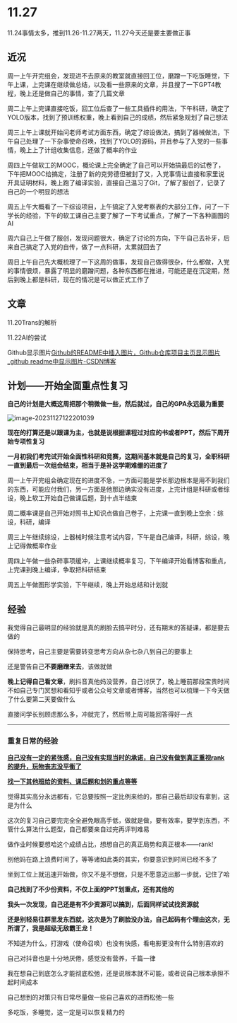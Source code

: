 # 11.27

11.24事情太多，推到11.26-11.27两天，11.27今天还是要主要做正事

## 近况

周一上午开完组会，发现进不去原来的教室就直接回工位，磨蹭一下吃饭睡觉，下午上课，上完课在继续做总结，以及看一些原来的文章，并且搜了一下GPT4教程，晚上还是做自己的事情，查了几篇文章

周二上午上完课直接吃饭，回工位后查了一些工具插件的用法，下午科研，确定了YOLO版本，找到了预训练权重，晚上看到自己的成绩，然后紧急规划了自己想法

周三上午上课就开始问老师考试方面东西，确定了综设做法，搞到了器械做法，下午自己处理了一下杂事使命召唤，找到了YOLO的源码，并且参与了入党的一些事情，晚上上了计组收集信息，还做了概率的作业

周四上午做软工的MOOC，概论课上完全确定了自己可以开始搞最后的试卷了，下午把MOOC给搞定，注册了新的克劳德但被封了又，入党事情让直接和家里说开具证明材料，晚上跑了编译实验，直接自己温习了Git，了解了服创了，记录了自己的一个明显的想法

周五上午大概看了一下综设项目，上午搞定了入党考察表的大部分工作，问了一下学长的经验，下午的软工课自己主要了解了一下考试重点，了解了一下各种画图的AI

周六自己上午做了服创，发现问题很大，确定了讨论的方向，下午自己去补牙，后来自己搞定了入党的自传，做了一点科研，太累就回去了

周日上午自己先大概梳理了一下这周的做事，发现自己做得很杂，什么都做，入党的事情很烦，暴露了明显的磨蹭问题，各种东西都在推进，可能还是在沉淀期，然后到晚上都是科研，现在的情况是可以做正式工作了

## 文章

11.20Trans的解析

11.22AI的尝试

Github显示图片[Github的README中插入图片，Github仓库项目主页显示图片_github readme中显示图片-CSDN博客](https://blog.csdn.net/Mark_md/article/details/117606038)

## 计划——开始全面重点性复习

**自己的计划是大概这周把那个稍微做一些，然后就过，自己的GPA永远最为重要**

![image-20231127122201039](C:\Users\李在渊\AppData\Roaming\Typora\typora-user-images\image-20231127122201039.png)

**现在的打算还是以跟课为主，也就是说根据课程过对应的书或者PPT，然后下周开始专项性复习**

**一月初我们考完试开始全面性科研和竞赛，这期间基本就是自己的复习，全职科研一直到最后一次组会结束，相当于是补这学期难绷的进度了**

周一上午开完组会确定现在的进度不急，一方面可能是学长那边根本是用不到我们的东西，可能应付我们，另一方面是他那边确实没有进度，上完计组是科研或者综设，晚上软工开始自己做课后题，到十点半结束

周二概率课是自己开始对照书上知识点做自己卷子，上完课一直到晚上空余：综设，科研，编译

周三上午继续综设，上器械时候注意考试内容，下午是自己编译，科研，综设，晚上记得做概率作业

周四上午做一些杂碎事项缓冲，上课继续概率复习，下午编译开始看博客和重点，上完课到晚上编译，争取把科研结束

周五上午做图形学实验，下午继续，晚上开始总结和计划就

## 经验

我觉得自己最明显的经验就是真的刷脸去搞平时分，还有期末的答疑课，都是要去做的

保持思考，自己主要是需要转变思考方向从杂七杂八到自己的要事上

还是警告自己**不要磨蹭来去**，该做就做

**晚上记得自己看文章**，刷抖音真他妈没营养，自己讨厌了，晚上睡前那段宝贵时间不如自己专门冥想和看知乎或者公众号文章或者博客，当然也可以梳理一下今天做了什么要第二天要做什么

直接问学长别顾虑那么多，冲就完了，然后带上周可能回答得好一点

---

### 重复日常的经验

<u>**自己没有一定的紧张感，自己没有实现当时的承诺，自己没有做到真正重视rank的提升，玩物丧志没平衡了**</u>

<u>**找一下其他班给的资料、课后题和划的重点等等**</u>

觉得其实高分永远都有，它总要按照一定比例来给的，那自己最后却没有拿到，这是为什么

这次的复习自己要完完全全避免眼高手低，做就是做，要有效率，要学到东西，不管什么算法什么题型，自己都要亲自过完再评判难易

做作业时候要想哈这个成绩占比，想想自己的真正局势和真正根本——rank!

别他妈在路上浪费时间了，等等诸如此类的其实，你要意识到时间已经不多了

坐到工位上就迅速开始做，你又不是不想做，只是不愿意迈出那一步就，记住了哈

**自己找到了不少份资料，不仅上面的PPT划重点，还有其他的**

**我头一次发现，自己还是有不少资源可以搞到，后面同样试试找资源就**

**还是别轻易往群里发东西就，这次是为了刷脸没办法，自己起码有个理由这次，无所谓了，我是超级无敌霸王龙！**

不知道为什么，打游戏（使命召唤）也没有快感，看电影更没有什么特别喜欢的

自己对抖音也是十分地厌倦，感觉没有营养，千篇一律

我在想自己到底怎么才能彻底松弛，还是说根本就不可能，或者说自己根本承担不起时间成本

自己想到的对策只有日常尽量做一些自己喜欢的进而松弛一些

多吃饭，多睡觉，这一定是可以恢复精力的



